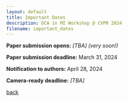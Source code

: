 ```yaml
---
layout: default
title: Important Dates
description: DCA in MI Workshop @ CVPR 2024
filename: important_dates
---
```


**Paper submission opens:** _[TBA] (very soon!)_

**Paper submission deadline:** March 31, 2024

**Notification to authors:** April 28, 2024

**Camera-ready deadline:** _[TBA]_


[back](./)